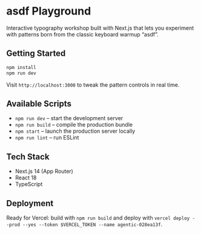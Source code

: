 # asdf Playground

Interactive typography workshop built with Next.js that lets you experiment with patterns born from the classic keyboard warmup “asdf”.

## Getting Started

```bash
npm install
npm run dev
```

Visit `http://localhost:3000` to tweak the pattern controls in real time.

## Available Scripts

- `npm run dev` – start the development server
- `npm run build` – compile the production bundle
- `npm start` – launch the production server locally
- `npm run lint` – run ESLint

## Tech Stack

- Next.js 14 (App Router)
- React 18
- TypeScript

## Deployment

Ready for Vercel: build with `npm run build` and deploy with `vercel deploy --prod --yes --token $VERCEL_TOKEN --name agentic-028ea13f`.
